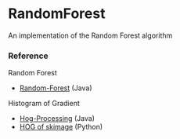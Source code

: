 RandomForest
============

An implementation of the Random Forest algorithm

### Reference
Random Forest
* [Random-Forest](https://github.com/ironmanMA/Random-Forest) (Java)  

Histogram of Gradient
* [Hog-Processing](http://hogprocessing.altervista.org/) (Java)
* [HOG of skimage](http://scikit-image.org/docs/dev/auto_examples/plot_hog.html) (Python)  

